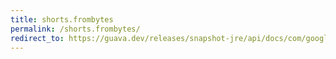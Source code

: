 ```yaml
---
title: shorts.frombytes
permalink: /shorts.frombytes/
redirect_to: https://guava.dev/releases/snapshot-jre/api/docs/com/google/common/primitives/Shorts.html#fromBytes-byte-byte-
---
```

